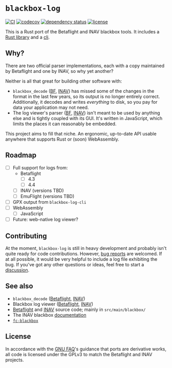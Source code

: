 # `blackbox-log`

[![CI](https://github.com/wetheredge/blackbox/actions/workflows/ci.yaml/badge.svg)](https://github.com/wetheredge/blackbox/actions/workflows/ci.yaml)
[![codecov](https://codecov.io/gh/wetheredge/blackbox/branch/main/graph/badge.svg)](https://codecov.io/gh/wetheredge/blackbox)
[![dependency status](https://deps.rs/repo/github/wetheredge/blackbox/status.svg)](https://deps.rs/repo/github/wetheredge/blackbox)
[![license](https://img.shields.io/github/license/wetheredge/blackbox)](https://github.com/wetheredge/blackbox/blob/main/COPYING)

This is a Rust port of the Betaflight and INAV blackbox tools. It includes a
[Rust library](./blackbox-log) and a [cli](./blackbox-log-cli).

## Why?

There are two official parser implementations, each with a copy maintained by
Betaflight and one by INAV, so why yet another?

Neither is all that great for building other software with:
- `blackbox_decode` ([BF][bf-tools], [INAV][inav-tools]) has missed some of
  the changes in the format in the last few years, so its output is no longer
  entirely correct. Additionally, it decodes and writes *everything* to disk,
  so you pay for data your application may not need.
- The log viewer's parser ([BF][bf-viewer], [INAV][inav-viewer]) isn't meant to
  be used by anything else and is tightly coupled with its GUI. It's written in
  JavaScript, which limits the places it can reasonably be embedded.

This project aims to fill that niche. An ergonomic, up-to-date API usable
anywhere that supports Rust or (soon) WebAssembly.

## Roadmap

- [ ] Full support for logs from:
  - Betaflight
    - [ ] 4.3
    - [ ] 4.4
  - [ ] INAV (versions TBD)
  - [ ] EmuFlight (versions TBD)
- [ ] GPX output from `blackbox-log-cli`
- [ ] WebAssembly
  - [ ] JavaScript
- [ ] Future: web-native log viewer?

## Contributing

At the moment, `blackbox-log` is still in heavy development and probably isn't
quite ready for code contributions. However, [bug reports][bugs] are welcomed.
If at all possible, it would be very helpful to include a log file exhibiting
the bug. If you've got any other questions or ideas, feel free to start a
[discussion][discussions].

## See also

- `blackbox_decode` ([Betaflight][bf-tools], [INAV][inav-tools])
- Blackbox log viewer ([Betaflight][bf-viewer], [INAV][inav-viewer])
- [Betaflight][betaflight] and [INAV][inav] source code; mainly in `src/main/blackbox/`
- The INAV blackbox [documentation](https://github.com/iNavFlight/inav/blob/master/docs/development/Blackbox%20Internals.md)
- [`fc-blackbox`](https://lib.rs/crates/fc-blackbox)

## License

In accordance with the [GNU FAQ][gpl-ports]'s guidance that ports are
derivative works, all code is licensed under the GPLv3 to match the Betaflight
and INAV projects.

[bf-tools]: https://github.com/betaflight/blackbox-tools
[bf-viewer]: https://github.com/betaflight/blackbox-log-viewer
[inav-tools]: https://github.com/iNavFlight/blackbox-tools
[inav-viewer]: https://github.com/iNavFlight/blackbox-log-viewer
[betaflight]: https://github.com/betaflight/betaflight
[inav]: https://github.com/iNavFlight/inav
[emuflight]: https://github.com/emuflight/EmuFlight
[bugs]: https://github.com/wetheredge/blackbox/issues
[discussions]: https://github.com/wetheredge/blackbox/discussions
[gpl-ports]: https://www.gnu.org/licenses/gpl-faq.html#TranslateCode
